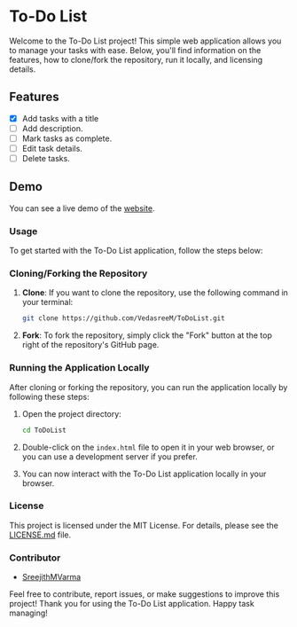 # To-Do List

Welcome to the To-Do List project! This simple web application allows you to manage your tasks with ease. Below, you'll find information on the features, how to clone/fork the repository, run it locally, and licensing details.

## Features

- [x] Add tasks with a title
- [ ] Add description.
- [ ] Mark tasks as complete.
- [ ] Edit task details.
- [ ] Delete tasks.

## Demo

You can see a live demo of the [website](https://htmlpreview.github.io/?https://github.com/VedasreeM/ToDoList/blob/main/index.html).

### Usage

To get started with the To-Do List application, follow the steps below:

### Cloning/Forking the Repository

1. **Clone**: If you want to clone the repository, use the following command in your terminal:

   ```bash
   git clone https://github.com/VedasreeM/ToDoList.git
   ```

2. **Fork**: To fork the repository, simply click the "Fork" button at the top right of the repository's GitHub page.

### Running the Application Locally

After cloning or forking the repository, you can run the application locally by following these steps:

1. Open the project directory:

   ```bash
   cd ToDoList
   ```

2. Double-click on the `index.html` file to open it in your web browser, or you can use a development server if you prefer.

3. You can now interact with the To-Do List application locally in your browser.

### License

This project is licensed under the MIT License. For details, please see the [LICENSE.md](LICENSE.md) file.

### Contributor

- [SreejithMVarma](https://github.com/SreejithMVarma)

Feel free to contribute, report issues, or make suggestions to improve this project! Thank you for using the To-Do List application. Happy task managing!
